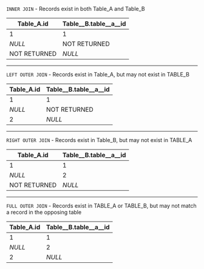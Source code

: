 `INNER JOIN` - Records exist in both Table_A and Table_B

| Table_A.id   | Table__B.table__a__id |
|--------------|-----------------------|
| 1            | 1                     |
| *NULL*       | NOT RETURNED          |
| NOT RETURNED | *NULL*                |

___

`LEFT OUTER JOIN` - Records exist in Table_A, but may not exist in TABLE_B

| Table_A.id   | Table__B.table__a__id |
|--------------|-----------------------|
| 1            | 1                     |
| *NULL*       | NOT RETURNED          |
| 2            | *NULL*                |

___

`RIGHT OUTER JOIN` - Records exist in Table_B, but may not exist in TABLE_A

| Table_A.id   | Table__B.table__a__id |
|--------------|-----------------------|
| 1            | 1                     |
| *NULL*       | 2                     |
| NOT RETURNED | *NULL*                |

___

`FULL OUTER JOIN` - Records exist in TABLE_A or TABLE_B, but may not match a record in the opposing table


| Table_A.id   | Table__B.table__a__id |
|--------------|-----------------------|
| 1            | 1                     |
| *NULL*       | 2                     |
| 2            | *NULL*                |

